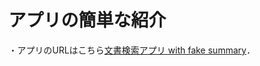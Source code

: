 # アプリの簡単な紹介

・アプリのURLはこちら[文書検索アプリ with fake summary](https://harukirara-information-fake-2-app-uquiyh.streamlit.app/)．
